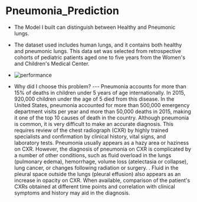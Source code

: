 # Pneumonia_Prediction

- The Model I built can distinguish between Healthy and Pneumonic lungs.

- The dataset used includes human lungs, and it contains both healthy and pneumonic lungs.
This data set was selected from retrospective cohorts of pediatric patients aged one to five years from the Women's and Children's Medical Center.

- ![performance](https://github.com/behzcd/Pneumonia_Prediction/assets/114143258/154b5ec5-4b9f-4dc3-976c-d1f4de1b4f41)


- Why did I choose this problem? --- Pneumonia accounts for more than 15% of deaths in children under 5 years of age internationally. In 2015, 920,000 children under the age of 5 died from this disease. In the United States, pneumonia accounted for more than 500,000 emergency department visits per year and more than 50,000 deaths in 2015, making it one of the top 10 causes of death in the country. Although pneumonia is common, it is very difficult to make an accurate diagnosis. This requires review of the chest radiograph (CXR) by highly trained specialists and confirmation by clinical history, vital signs, and laboratory tests. Pneumonia usually appears as a hazy area or haziness on CXR. However, the diagnosis of pneumonia on CXR is complicated by a number of other conditions, such as fluid overload in the lungs (pulmonary edema), hemorrhage, volume loss (atelectasia or collapse), lung cancer, or changes following radiation or surgery. . Fluid in the pleural space outside the lungs (pleural effusion) also appears as an increase in opacity on CXR. When available, comparison of the patient's CXRs obtained at different time points and correlation with clinical symptoms and history may aid in the diagnosis.

